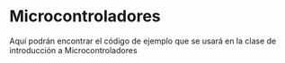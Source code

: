 # Microcontroladores

Aquí podrán encontrar el código de ejemplo que se usará en la clase de introducción a Microcontroladores
